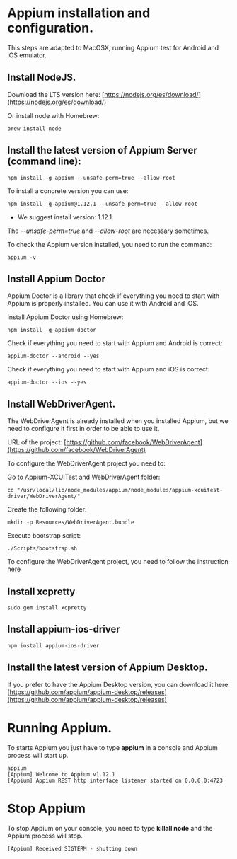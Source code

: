 # Appium installation and configuration.

This steps are adapted to MacOSX, running Appium test for Android and iOS emulator. 

## Install NodeJS.

Download the LTS version here:  [https://nodejs.org/es/download/](https://nodejs.org/es/download/)

Or install node with Homebrew:

```
brew install node
```

## Install the latest version of Appium Server (command line):
```
npm install -g appium --unsafe-perm=true --allow-root
```

To install a concrete version you can use: 
```
npm install -g appium@1.12.1 --unsafe-perm=true --allow-root
```

* We suggest install version: 1.12.1.

The _--unsafe-perm=true_ and _--allow-root_ are necessary sometimes. 

To check the Appium version installed, you need to run the command:

```
appium -v
```

## Install Appium Doctor

Appium Doctor is a library that check if everything you need to start with Appium is properly installed. You can use it with Android and iOS. 

Install Appium Doctor using Homebrew:

```
npm install -g appium-doctor
```

Check if everything you need to start with Appium and Android is correct:

```
appium-doctor --android --yes
```
Check if everything you need to start with Appium and iOS is correct:

```
appium-doctor --ios --yes
```

## Install WebDriverAgent. 

The WebDriverAgent is already installed when you installed Appium, but we need to configure it first in order to be able to use it. 

URL of the project: [https://github.com/facebook/WebDriverAgent](https://github.com/facebook/WebDriverAgent)

To configure the WebDriverAgent project you need to: 

Go to Appium-XCUITest and WebDriverAgent folder:

```
cd "/usr/local/lib/node_modules/appium/node_modules/appium-xcuitest-driver/WebDriverAgent/"
```

Create the following folder:

```
mkdir -p Resources/WebDriverAgent.bundle
```

Execute bootstrap script:
```
./Scripts/bootstrap.sh
```

To configure the WebDriverAgent project, you need to follow the instruction [here](./WebDriverAgentConfig.md)

## Install xcpretty
```
sudo gem install xcpretty
```

## Install appium-ios-driver
```
npm install appium-ios-driver
```

## Install the latest version of Appium Desktop.

If you prefer to have the Appium Desktop version, you can download it here: [https://github.com/appium/appium-desktop/releases](https://github.com/appium/appium-desktop/releases)

# Running Appium.

To starts Appium you just have to type __appium__ in a console and Appium process will start up.

```
appium
[Appium] Welcome to Appium v1.12.1
[Appium] Appium REST http interface listener started on 0.0.0.0:4723
```

# Stop Appium

To stop Appium on your console, you need to type __killall node__ and the Appium process will stop.

```
[Appium] Received SIGTERM - shutting down
```